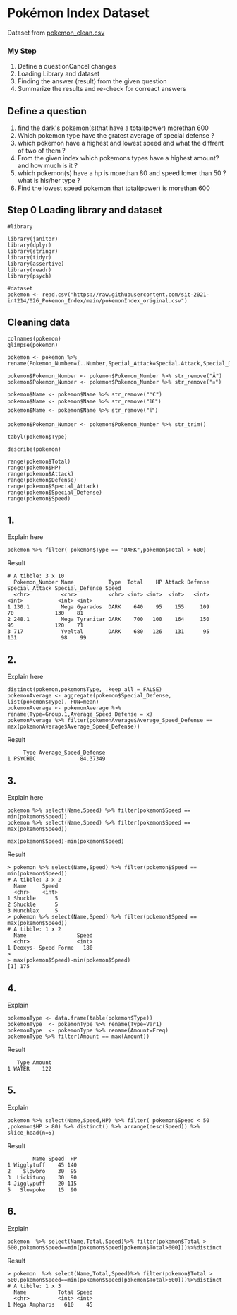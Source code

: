 # Pokémon Index Dataset

Dataset from [pokemon_clean.csv](./pokemon_cleandata.csv)


### My Step
1. Define a questionCancel changes
2. Loading Library and dataset
3. Finding the answer (result) from the given question
4. Summarize the results and re-check for correact answers


## Define a question

1. find the dark's pokemon(s)that have a total(power) morethan 600 
2. Which pokemon type have the gratest average of special defense ?
3. which pokemon have a highest and lowest speed and what the diffrent of two of them ?
4. From the given index which pokemons types have a highest amount? and how much is it ?
5. which pokemon(s) have a hp is morethan 80 and speed lower than 50 ? what is his/her type ? 
6. Find the lowest speed pokemon that total(power) is morethan 600

## Step 0 Loading library and dataset

```
#library

library(janitor)
library(dplyr)
library(stringr)
library(tidyr)
library(assertive)
library(readr)
library(psych)

#dataset
pokemon <- read.csv("https://raw.githubusercontent.com/sit-2021-int214/026_Pokemon_Index/main/pokemonIndex_original.csv")
```

## Cleaning data

```
colnames(pokemon)
glimpse(pokemon)

pokemon <- pokemon %>% rename(Pokemon_Number=ï..Number,Special_Attack=Special.Attack,Special_Defense=Special.Defense)

pokemon$Pokemon_Number <- pokemon$Pokemon_Number %>% str_remove("Â")
pokemon$Pokemon_Number <- pokemon$Pokemon_Number %>% str_remove("ย") 

pokemon$Name <- pokemon$Name %>% str_remove("™€")
pokemon$Name <- pokemon$Name %>% str_remove("โ€")
pokemon$Name <- pokemon$Name %>% str_remove("โ")

pokemon$Pokemon_Number <- pokemon$Pokemon_Number %>% str_trim()

tabyl(pokemon$Type)

describe(pokemon)

range(pokemon$Total)
range(pokemon$HP)
range(pokemon$Attack)
range(pokemon$Defense)
range(pokemon$Special_Attack)
range(pokemon$Special_Defense)
range(pokemon$Speed)
```

## 1.

Explain here

```
pokemon %>% filter( pokemon$Type == "DARK",pokemon$Total > 600)
```

Result

```
# A tibble: 3 x 10
  Pokemon_Number Name           Type  Total    HP Attack Defense Special_Attack Special_Defense Speed
  <chr>          <chr>          <chr> <int> <int>  <int>   <int>          <int>           <int> <int>
1 130.1          Mega Gyarados  DARK    640    95    155     109             70             130    81
2 248.1          Mega Tyranitar DARK    700   100    164     150             95             120    71
3 717            Yveltal        DARK    680   126    131      95            131              98    99
```


## 2.

Explain here
```
distinct(pokemon,pokemon$Type, .keep_all = FALSE)
pokemonAverage <- aggregate(pokemon$Special_Defense, list(pokemon$Type), FUN=mean)
pokemonAverage <- pokemonAverage %>% rename(Type=Group.1,Average_Speed_Defense = x)
pokemonAverage %>% filter(pokemonAverage$Average_Speed_Defense == max(pokemonAverage$Average_Speed_Defense))
```
Result
```
     Type Average_Speed_Defense
1 PSYCHIC              84.37349
```


## 3. 

Explain here
```
pokemon %>% select(Name,Speed) %>% filter(pokemon$Speed == min(pokemon$Speed))
pokemon %>% select(Name,Speed) %>% filter(pokemon$Speed == max(pokemon$Speed))

max(pokemon$Speed)-min(pokemon$Speed)
```
Result
```
> pokemon %>% select(Name,Speed) %>% filter(pokemon$Speed == min(pokemon$Speed))
# A tibble: 3 x 2
  Name     Speed
  <chr>    <int>
1 Shuckle      5
2 Shuckle      5
3 Munchlax     5
> pokemon %>% select(Name,Speed) %>% filter(pokemon$Speed == max(pokemon$Speed))
# A tibble: 1 x 2
  Name                Speed
  <chr>               <int>
1 Deoxys- Speed Forme   180
> 
> max(pokemon$Speed)-min(pokemon$Speed)
[1] 175
```

## 4.
Explain
```
pokemonType <- data.frame(table(pokemon$Type)) 
pokemonType  <- pokemonType %>% rename(Type=Var1) 
pokemonType  <- pokemonType %>% rename(Amount=Freq) 
pokemonType %>% filter(Amount == max(Amount)) 
```
Result
```
   Type Amount
1 WATER    122
```

## 5. 
Explain
```
pokemon %>% select(Name,Speed,HP) %>% filter( pokemon$Speed < 50 ,pokemon$HP > 80) %>% distinct() %>% arrange(desc(Speed)) %>% slice_head(n=5)
```
Result
```
        Name Speed  HP
1 Wigglytuff    45 140
2    Slowbro    30  95
3  Lickitung    30  90
4 Jigglypuff    20 115
5   Slowpoke    15  90
```

## 6.
Explain
```
pokemon  %>% select(Name,Total,Speed)%>% filter(pokemon$Total > 600,pokemon$Speed==min(pokemon$Speed[pokemon$Total>600]))%>%distinct 
```
Result
```
> pokemon  %>% select(Name,Total,Speed)%>% filter(pokemon$Total > 600,pokemon$Speed==min(pokemon$Speed[pokemon$Total>600]))%>%distinct
# A tibble: 1 x 3
  Name          Total Speed
  <chr>         <int> <int>
1 Mega Ampharos   610    45
```
